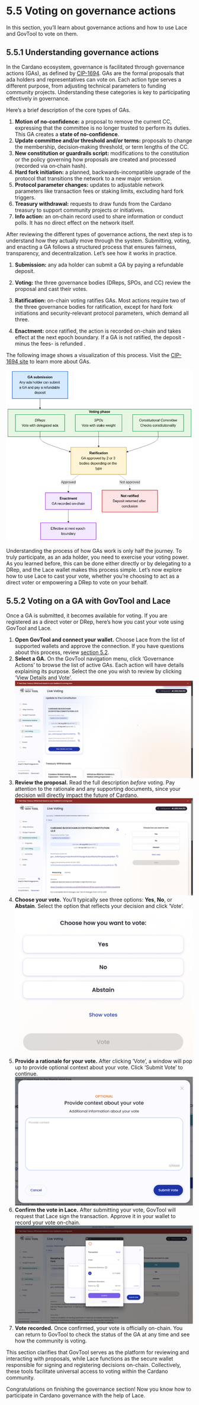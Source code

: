 # 5.5 Voting on governance actions

In this section, you’ll learn about governance actions and how to use Lace and GovTool to vote on them.

## 5.5.1 Understanding governance actions

In the Cardano ecosystem, governance is facilitated through governance actions (GAs), as defined by [CIP-1694](https://www.1694.io/). GAs are the formal proposals that ada holders and representatives can vote on. Each action type serves a different purpose, from adjusting technical parameters to funding community projects. Understanding these categories is key to participating effectively in governance.

Here’s a brief description of the core types of GAs.

1. **Motion of no‑confidence:** a proposal to remove the current CC, expressing that the committee is no longer trusted to perform its duties. This GA creates a **state of no-confidence**.  
2. **Update committee and/or threshold and/or terms:** proposals to change the membership, decision‑making threshold, or term lengths of the CC.  
3. **New constitution or guardrails script:** modifications to the constitution or the policy governing how proposals are created and processed (recorded via on‑chain hash).  
4. **Hard fork initiation:** a planned, backwards-incompatible upgrade of the protocol that transitions the network to a new major version.   
5. **Protocol parameter changes:** updates to adjustable network parameters like transaction fees or staking limits, excluding hard fork triggers.  
6. **Treasury withdrawal:** requests to draw funds from the Cardano treasury to support community projects or initiatives.  
7. **Info action:** an on‑chain record used to share information or conduct polls. It has no direct effect on the network itself.

After reviewing the different types of governance actions, the next step is to understand how they actually move through the system. Submitting, voting, and enacting a GA follows a structured process that ensures fairness, transparency, and decentralization. Let’s see how it works in practice.

1. **Submission:** any ada holder can submit a GA by paying a refundable deposit.  
2. **Voting:** the three governance bodies (DReps, SPOs, and CC) review the proposal and cast their votes.

3. **Ratification:** on-chain voting ratifies GAs. Most actions require two of the three governance bodies for ratification, except for hard fork initiations and security-relevant protocol parameters, which demand all three.  
4. **Enactment:** once ratified, the action is recorded on-chain and takes effect at the next epoch boundary. If a GA is not ratified, the deposit \-minus the fees- is refunded .

The following image shows a visualization of this process. Visit the [CIP-1694 site](https://www.1694.io/) to learn more about GAs.

![Governance Action lifecycle](images/05-05-ga-process.png)

Understanding the process of how GAs work is only half the journey. To truly participate, as an ada holder, you need to exercise your voting power. As you learned before, this can be done either directly or by delegating to a DRep, and the Lace wallet makes this process simple. Let’s now explore how to use Lace to cast your vote, whether you’re choosing to act as a direct voter or empowering a DRep to vote on your behalf.

## 5.5.2 Voting on a GA with GovTool and Lace

Once a GA is submitted, it becomes available for voting. If you are registered as a direct voter or DRep, here’s how you cast your vote using GovTool and Lace.

1. **Open GovTool and connect your wallet.** Choose Lace from the list of supported wallets and approve the connection. If you have questions about this process, review [section 5.2](05-02-lace-and-govtool.md).  
2. **Select a GA.** On the GovTool navigation menu, click  ‘Governance Actions’ to browse the list of active GAs. Each action will have details explaining its purpose. Select the one you wish to review by clicking ‘View Details and Vote’.  
   ![Sample governance actions in GovTool](images/05-05-ga-list.png)  
3. **Review the proposal.** Read the full description *before* voting. Pay attention to the rationale and any supporting documents, since your decision will directly impact the future of Cardano.  
   ![Sample governance action](images/05-05-sample-ga.png)  
4. **Choose your vote.** You’ll typically see three options: **Yes**, **No**, or **Abstain**. Select the option that reflects your decision and click  ‘Vote’.  
   ![Voting option on a governance action](images/05-05-voting-options.png)
5. **Provide a rationale for your vote.** After clicking  ‘Vote’, a window will pop up to provide optional context about your vote. Click  ‘Submit Vote’ to continue.  
   ![Vote context window](images/05-05-vote-context.png)  
6. **Confirm the vote in Lace.** After submitting your vote, GovTool will request that Lace sign the transaction. Approve it in your wallet to record your vote on-chain.  
   ![Signing a vote transaction](images/05-05-sign-vote.png)  
7. **Vote recorded.** Once confirmed, your vote is officially on-chain. You can return to GovTool to check the status of the GA at any time and see how the community is voting.

This section clarifies that GovTool serves as the platform for reviewing and interacting with proposals, while Lace functions as the secure wallet responsible for signing and registering decisions on-chain. Collectively, these tools facilitate universal access to voting within the Cardano community.

Congratulations on finishing the governance section! Now you know how to participate in Cardano governance with the help of Lace.

